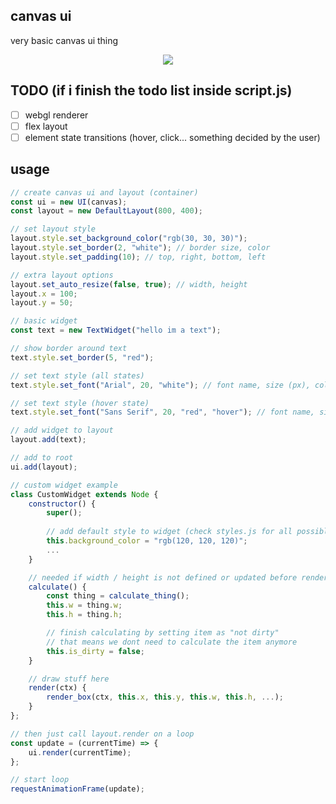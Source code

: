 ## canvas ui
very basic canvas ui thing

<p align="center">
  <img src="https://github.com/mezleca/canvas-ui/blob/main/static/showcase.png">
</p>

## TODO (if i finish the todo list inside script.js)
- [ ] webgl renderer
- [ ] flex layout
- [ ] element state transitions (hover, click... something decided by the user)

## usage
```js
// create canvas ui and layout (container)
const ui = new UI(canvas);
const layout = new DefaultLayout(800, 400);

// set layout style
layout.style.set_background_color("rgb(30, 30, 30)");
layout.style.set_border(2, "white"); // border size, color
layout.style.set_padding(10); // top, right, bottom, left

// extra layout options
layout.set_auto_resize(false, true); // width, height
layout.x = 100;
layout.y = 50;

// basic widget
const text = new TextWidget("hello im a text");

// show border around text
text.style.set_border(5, "red");

// set text style (all states)
text.style.set_font("Arial", 20, "white"); // font name, size (px), color (rgb or name)

// set text style (hover state)
text.style.set_font("Sans Serif", 20, "red", "hover"); // font name, size (px), color (rgb or name), state (default, hover, active, ...)

// add widget to layout 
layout.add(text);

// add to root
ui.add(layout);

// custom widget example
class CustomWidget extends Node {
    constructor() {
        super();
        
        // add default style to widget (check styles.js for all possible values)
        this.background_color = "rgb(120, 120, 120)";
        ...
    }

    // needed if width / height is not defined or updated before render
    calculate() {
        const thing = calculate_thing();
        this.w = thing.w;
        this.h = thing.h;

        // finish calculating by setting item as "not dirty"
        // that means we dont need to calculate the item anymore
        this.is_dirty = false;
    }

    // draw stuff here
    render(ctx) {
        render_box(ctx, this.x, this.y, this.w, this.h, ...);
    }
};

// then just call layout.render on a loop
const update = (currentTime) => {
    ui.render(currentTime);
};

// start loop
requestAnimationFrame(update);
```